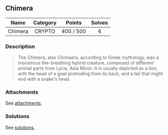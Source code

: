 ## Chimera

|  Name  |  Category  |  Points  |  Solves  |
| :----: | :----: | :----: | :----: |
|  Chimera  |  CRYPTO  |  400 / 500  |  4  |

### Description
> The Chimera, also Chimaera, according to Greek mythology, was a monstrous fire-breathing hybrid creature, composed of different animal parts from Lycia, Asia Minor. It is usually depicted as a lion, with the head of a goat protruding from its back, and a tail that might end with a snake's head.

### Attachments
See [attachments](https://github.com/roadicing/ctf-writeups/tree/main/2022/hitconctf/chimera/attachments).

### Solutions
See [solutions](https://github.com/roadicing/ctf-writeups/tree/main/2022/hitconctf/chimera/solutions).